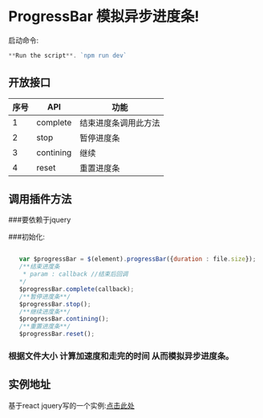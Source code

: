 # ProgressBar 模拟异步进度条!

启动命令: 

```js
**Run the script**. `npm run dev` 

```

## 开放接口

| **序号** | **API** | **功能** |
|-------|-------|----------|
| 1 | complete  | 结束进度条调用此方法 |
| 2 | stop | 暂停进度条 |
| 3 | contining | 继续 |
| 4 | reset | 重置进度条 |

## 调用插件方法

###要依赖于jquery

###初始化:

```js

   var $progressBar = $(element).progressBar({duration : file.size});
   /**结束进度条
    * param : callback //结束后回调
   */
   $progressBar.complete(callback);
   /**暂停进度条**/
   $progressBar.stop();
   /**继续进度条**/
   $progressBar.contining();
   /**重置进度条**/
   $progressBar.reset();

```
### 根据文件大小 计算加速度和走完的时间  从而模拟异步进度条。

## 实例地址

基于react jquery写的一个实例:[点击此处](http://103.213.250.62:84)